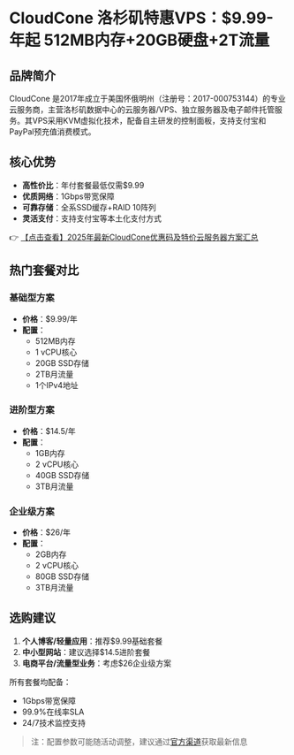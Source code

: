 # CloudCone 洛杉矶特惠VPS：$9.99-年起 512MB内存+20GB硬盘+2T流量

## 品牌简介
CloudCone 是2017年成立于美国怀俄明州（注册号：2017-000753144）的专业云服务商，主营洛杉矶数据中心的云服务器/VPS、独立服务器及电子邮件托管服务。其VPS采用KVM虚拟化技术，配备自主研发的控制面板，支持支付宝和PayPal预充值消费模式。

## 核心优势
- **高性价比**：年付套餐最低仅需$9.99
- **优质网络**：1Gbps带宽保障
- **可靠存储**：全系SSD缓存+RAID 10阵列
- **灵活支付**：支持支付宝等本土化支付方式

👉 [【点击查看】2025年最新CloudCone优惠码及特价云服务器方案汇总](https://bit.ly/Cloudcone)

## 热门套餐对比

### 基础型方案
- **价格**：$9.99/年
- **配置**：
  - 512MB内存
  - 1 vCPU核心
  - 20GB SSD存储
  - 2TB月流量
  - 1个IPv4地址

### 进阶型方案
- **价格**：$14.5/年
- **配置**：
  - 1GB内存
  - 2 vCPU核心
  - 40GB SSD存储
  - 3TB月流量

### 企业级方案
- **价格**：$26/年
- **配置**：
  - 2GB内存
  - 2 vCPU核心
  - 80GB SSD存储
  - 3TB月流量

## 选购建议
1. **个人博客/轻量应用**：推荐$9.99基础套餐
2. **中小型网站**：建议选择$14.5进阶套餐
3. **电商平台/流量型业务**：考虑$26企业级方案

所有套餐均配备：
- 1Gbps带宽保障
- 99.9%在线率SLA
- 24/7技术监控支持

> 注：配置参数可能随活动调整，建议通过[官方渠道](https://bit.ly/Cloudcone)获取最新信息